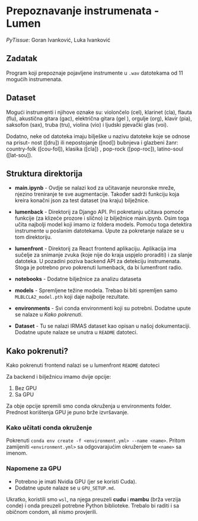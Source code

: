 # Prepoznavanje instrumenata - Lumen

_PyTissue_: Goran Ivanković, Luka Ivanković

## Zadatak

Program koji prepoznaje pojavljene instrumente u `.wav` datotekama od 11 mogućih instrumenata.

## Dataset

Mogući instrumenti i njihove oznake su: violončelo (cel), klarinet (cla), flauta (flu),
akustična gitara (gac), električna gitara (gel ), orgulje (org), klavir (pia), saksofon (sax),
truba (tru), violina (vio) i ljudski pjevački glas (voi).

Dodatno, neke od datoteka imaju bilješke u nazivu datoteke koje se odnose na prisut-
nost ([dru]) ili nepostojanje ([nod]) bubnjeva i glazbeni žanr: country-folk ([cou-fol]),
klasika ([cla]) , pop-rock ([pop-roc]), latino-soul ([lat-sou]).

## Struktura direktorija

- **main.ipynb** -
Ovdje se nalazi kod za učitavanje neuronske mreže, njezino treniranje te sve augmentacije.
Također sadrži funkciju koja kreira konačni json za test dataset (na kraju) bilježnice.

- **lumenback** -
Direktorij za Django API. Pri pokretanju učitava pomoće funkcije (za klizeće prozore i
slično) iz bilježnice main.ipynb. Osim toga učita najbolji model koji imamo iz foldera
models. Pomoću toga detektira instrumente u poslanim datotekama.
Upute za pokretanje nalaze se u tom direktoriju.

- **lumenfront** -
Direktorij za React frontend aplikaciju. Aplikacija ima sučelje za snimanje zvuka (koje nije do kraja uspjelo proraditi) i za slanje datoteka. U pozadini poziva backend API za detekciju instrumenata. Stoga je potrebno prvo pokrenuti lumenback, da bi lumenfront radio.

- **notebooks** - 
Dodatne bilježnice za analizu dataseta

- **models** -
Spremljene težine modela. Trebao bi biti spremljen samo `MLBLCLA2_model.pth` koji daje najbolje rezultate.

- **environments** - 
Svi conda environmenti koji su potrebni. Dodatne upute se nalaze u *Kako pokrenuti*.

- **Dataset** - 
Tu se nalazi IRMAS dataset kao opisan u našoj dokumentaciji. Dodatne upute nalaze se unutra u `README` datoteci.


## Kako pokrenuti?

Kako pokrenuti frontend nalazi se u lumenfront `README` datoteci

Za backend i bilježnicu imamo dvije opcije:

1) Bez GPU
1) Sa GPU

Za obje opcije spremili smo conda okruženja u  environments folder.
Prednost korištenja GPU je puno brže izvršavanje. 

### Kako učitati conda okruženje

Pokrenuti `conda env create -f <environment.yml> --name <name>`. Pritom zamijeniti `<environment.yml>` sa odgovarajućim okruženjem te `<name>` sa imenom.

### Napomene za GPU

- Potrebno je imati Nvidia GPU (jer se koristi Cuda). 
- Dodatne upute nalaze se u `GPU_SETUP.md`. 

Ukratko, koristili smo `wsl`, na njega preuzeli **cudu** i **mambu** (brža verzija conde) i onda preuzeli potrebne Python biblioteke. Trebalo bi raditi i sa običnom condom, ali nismo provjerili.

